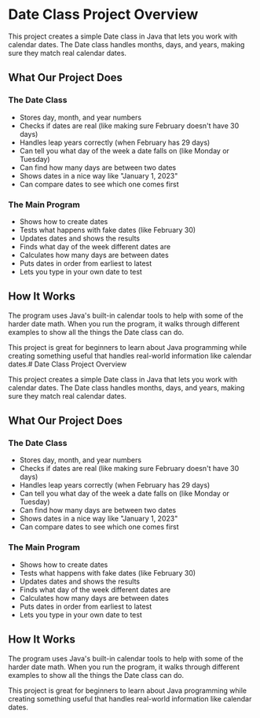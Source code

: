 # Date Class Project Overview

This project creates a simple Date class in Java that lets you work with calendar dates. The Date class handles months, days, and years, making sure they match real calendar dates.

## What Our Project Does

### The Date Class
- Stores day, month, and year numbers
- Checks if dates are real (like making sure February doesn't have 30 days)
- Handles leap years correctly (when February has 29 days)
- Can tell you what day of the week a date falls on (like Monday or Tuesday)
- Can find how many days are between two dates
- Shows dates in a nice way like "January 1, 2023"
- Can compare dates to see which one comes first

### The Main Program
- Shows how to create dates
- Tests what happens with fake dates (like February 30)
- Updates dates and shows the results
- Finds what day of the week different dates are
- Calculates how many days are between dates
- Puts dates in order from earliest to latest
- Lets you type in your own date to test

## How It Works
The program uses Java's built-in calendar tools to help with some of the harder date math. When you run the program, it walks through different examples to show all the things the Date class can do.

This project is great for beginners to learn about Java programming while creating something useful that handles real-world information like calendar dates.# Date Class Project Overview

This project creates a simple Date class in Java that lets you work with calendar dates. The Date class handles months, days, and years, making sure they match real calendar dates.

## What Our Project Does

### The Date Class
- Stores day, month, and year numbers
- Checks if dates are real (like making sure February doesn't have 30 days)
- Handles leap years correctly (when February has 29 days)
- Can tell you what day of the week a date falls on (like Monday or Tuesday)
- Can find how many days are between two dates
- Shows dates in a nice way like "January 1, 2023"
- Can compare dates to see which one comes first

### The Main Program
- Shows how to create dates
- Tests what happens with fake dates (like February 30)
- Updates dates and shows the results
- Finds what day of the week different dates are
- Calculates how many days are between dates
- Puts dates in order from earliest to latest
- Lets you type in your own date to test

## How It Works
The program uses Java's built-in calendar tools to help with some of the harder date math. When you run the program, it walks through different examples to show all the things the Date class can do.

This project is great for beginners to learn about Java programming while creating something useful that handles real-world information like calendar dates.